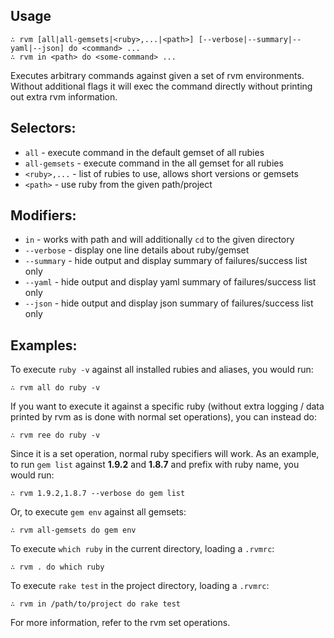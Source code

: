 
## Usage

    ∴ rvm [all|all-gemsets|<ruby>,...|<path>] [--verbose|--summary|--yaml|--json] do <command> ...
    ∴ rvm in <path> do <some-command> ...

Executes arbitrary commands against given a set of rvm environments.
Without additional flags it will exec the command directly without printing
out extra rvm information.

## Selectors:

 - `all`         - execute command in the default gemset of all rubies
 - `all-gemsets` - execute command in the all gemset for all rubies
 - `<ruby>,...`  - list of rubies to use, allows short versions or gemsets
 - `<path>`      - use ruby from the given path/project

## Modifiers:

- `in`        - works with path and will additionally `cd` to the given directory
- `--verbose` - display one line details about ruby/gemset
- `--summary` - hide output and display summary of failures/success list only
- `--yaml`    - hide output and display yaml summary of failures/success list only
- `--json`    - hide output and display json summary of failures/success list only

## Examples:

To execute `ruby -v` against all installed rubies and aliases, you would run:

    ∴ rvm all do ruby -v

If you want to execute it against a specific ruby (without extra logging / data
printed by rvm as is done with normal set operations), you can instead do:

    ∴ rvm ree do ruby -v

Since it is a set operation, normal ruby specifiers will work. As an example, to run
`gem list` against **1.9.2** and **1.8.7** and prefix with ruby name, you would run:

    ∴ rvm 1.9.2,1.8.7 --verbose do gem list

Or, to execute `gem env` against all gemsets:

    ∴ rvm all-gemsets do gem env

To execute `which ruby` in the current directory, loading a `.rvmrc`:

    ∴ rvm . do which ruby

To execute `rake test` in the project directory, loading a `.rvmrc`:

    ∴ rvm in /path/to/project do rake test

For more information, refer to the rvm set operations.
